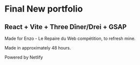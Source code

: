 # Final New portfolio

## React + Vite + Three Dîner/Drei + GSAP

Made for Enzo - Le Repaire du Web compétition, to refresh mine. 

Made in approximately 48 hours. 

Powered by Netlify